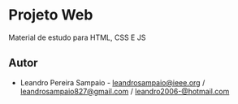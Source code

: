 # Projeto Web

Material de estudo para HTML, CSS E JS

## Autor 
* Leandro Pereira Sampaio - leandrosampaio@ieee.org / leandrosampaio827@gmail.com / leandro2006-@hotmail.com

